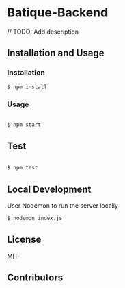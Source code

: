 # Batique-Backend

// TODO: Add description

## Installation and Usage

### Installation

```bash
$ npm install
```

### Usage

```bash

$ npm start

```

## Test

```bash

$ npm test

```

## Local Development
User Nodemon to run the server locally

```bash
$ nodemon index.js
```

## License

MIT

## Contributors

